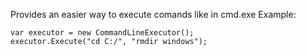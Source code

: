 Provides an easier way to execute comands like in cmd.exe
Example:
```
var executor = new CommandLineExecutor();
executor.Execute("cd C:/", "rmdir windows");
```
